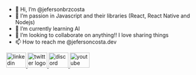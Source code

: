 - 👋 Hi, I’m @jefersonbrzcosta
- 👀 I’m passion in Javascript and their libraries (React, React Native and Nodejs)
- 🌱 I’m currently learning AI
- 💞️ I’m looking to collaborate on anything!! I love sharing things
- 📫 How to reach me @jefersoncosta.dev 

<div align="left">
  <a href="https://www.linkedin.com/in/jefersoncosta/" target="_blank" rel="noopener noreferrer">
  <img src="https://raw.githubusercontent.com/maurodesouza/profile-readme-generator/master/src/assets/icons/social/linkedin/default.svg" width="52" height="40" alt="linkedin logo"  />
  </a>
  <a href="https://twitter.com/jefersoncostabr" target="_blank" rel="noopener noreferrer">
  <img src="https://raw.githubusercontent.com/maurodesouza/profile-readme-generator/master/src/assets/icons/social/twitter/default.svg" width="52" height="40" alt="twitter logo"  />
  </a>
  <a href="https://discordapp.com/users/jefersoncosta.dev#8359" target="_blank" rel="noopener noreferrer">
  <img src="https://raw.githubusercontent.com/maurodesouza/profile-readme-generator/master/src/assets/icons/social/discord/default.svg" width="52" height="40" alt="discord logo"  /> </a>
  <a href="https://www.facebook.com/jefersoncosta.brz" target="_blank" rel="noopener noreferrer">
  <img src="https://raw.githubusercontent.com/maurodesouza/profile-readme-generator/master/src/assets/icons/social/facebook/default.svg" width="52" height="40" alt="youtube logo"  /> </a<
</div>

###


